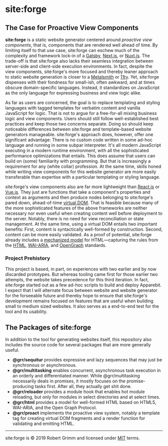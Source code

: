# site:forge

## The Case for Proactive View Components

__site:forge__ is a static website generator centered around *proactive view
components*, that is, components that are rendered well ahead of time. By
limiting itself to that use case, site:forge can eschew much of the complexity
and framework lock-in of a [Gatsby](https://www.gatsbyjs.org),
[Next.js](https://nextjs.org), or [Nuxt.js](https://nuxtjs.org). The trade-off
is that site:forge also lacks their seamless integration between server-side and
client-side execution environments. In fact, despite the view components,
site:forge's more focused and thereby leaner approach to static website
generation is closer to a [Metalsmith](https://metalsmith.io) or
[11ty](https://www.11ty.dev). Yet, site:forge dispenses with their fondness for
small-ish, often awkward, and at times obscure domain-specific languages.
Instead, it standardizes on JavaScript as the only language for expressing
business and view logic alike.

As far as users are concerned, the goal is to replace templating and styling
languages with tagged templates for verbatim content and vanilla JavaScript for
logic. That is not to argue for a free-for-all mixing business logic and view
components. Users should still follow well-established best practices and keep
those two concerns separate. Doing so should keep noticeable differences between
site:forge and template-based website generators manageable. site:forge's
approach does, however, offer one significant advantage: There is no custom code
written in some ad-hoc language and running in some subpar interpreter. It's all
modern JavaScript executing in a modern runtime environment, with all the
sophisticated performance optimizations that entails. This does assume that
users can build on (some) familiarity with programming. But that is increasingly
a requirement for any (white collar) profession. At the same time, skills honed
while writing view components for this website generator are more easily
transferable than expertise with a particular templating or styling language.

site:forge's view components also are far more lightweight than
[React.js](https://reactjs.org) or [Vue.js](https://vuejs.org). They just are
functions that take a component's properties and context as arguments and then
produce nodes belonging to site:forge's pared down, ahead-of-time [virtual
DOM](https://github.com/sethvincent/awesome-virtual-dom). That is feasible
because many of the more sophisticated features of the above frameworks are
neither necessary nor even useful when creating content well before deployment
to the server. Notably, there is no need for view reconciliation or state
management. At the same time, using a virtual DOM entails two important
benefits: First, content is syntactically well-formed by construction. Second,
content can be more easily validated. As a proof of potential, site:forge
already includes a [mechanized model](packages/html/README.md) for
HTML—capturing the rules from the
[HTML](https://html.spec.whatwg.org), [WAI-ARIA](https://w3c.github.io/aria/),
and [OpenGraph](https://ogp.me) standards.

### Project Prehistory

This project is based, in part, on experiences with two earlier and by now
discarded prototypes. But whereas tooling came first for those earlier two
attempts, the website takes precedence for this third iteration. In fact,
site:forge started out as a few ad-hoc scripts to build and deploy Apparebit. I
expect that I will alternate focus between website and website generator for the
forseeable future and thereby hope to ensure that site:forge's development
remains focused on features that are useful when building small to medium sized
websites. It also serves as a end-to-end test for the tool and its usability.


## The Packages of site:forge

In addition to the tool for generating websites itself, this repository also
includes the source code for several packages that are more generally useful.

  * __@grr/sequitur__ provides expressive and lazy sequences that may just be
    synchronous or asynchronous.
  * __@grr/multitasking__ enables concurrent, asynchronous task execution in an
    orderly and differentiated manner. While @grr/multitasking necessarily deals
    in promises, it mostly focuses on the promise-producing tasks first. After
    all, they actually get shit done.
  * __@grr/reloader__ provides a module hook that enables hot module reloading,
    but only for modules in select directories and at select times.
  * __@grr/html__ provides a model for well-formed HTML based on HTML5,
    WAI-ARIA, and the Open Graph Protocol.
  * __@grr/proact__ implements the proactive view system, notably a template tag
    for creating virtual DOM fragments and a render function for validating and
    emitting HTML.

---

site:forge is © 2019 Robert Grimm and licensed under [MIT](LICENSE) terms.
